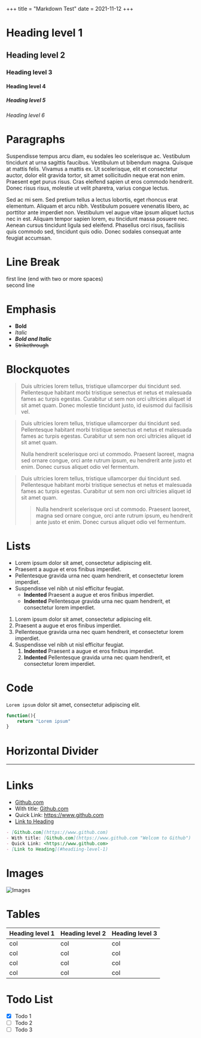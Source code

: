 +++
title = "Markdown Test"
date = 2021-11-12
+++

# Heading level 1

## Heading level 2

### Heading level 3

#### Heading level 4

##### Heading level 5

###### Heading level 6

# Paragraphs

Suspendisse tempus arcu diam, eu sodales leo scelerisque ac. Vestibulum tincidunt at urna sagittis faucibus. Vestibulum ut bibendum magna. Quisque at mattis felis. Vivamus a mattis ex. Ut scelerisque, elit et consectetur auctor, dolor elit gravida tortor, sit amet sollicitudin neque erat non enim. Praesent eget purus risus. Cras eleifend sapien ut eros commodo hendrerit. Donec risus risus, molestie ut velit pharetra, varius congue lectus.

Sed ac mi sem. Sed pretium tellus a lectus lobortis, eget rhoncus erat elementum. Aliquam et arcu nibh. Vestibulum posuere venenatis libero, ac porttitor ante imperdiet non. Vestibulum vel augue vitae ipsum aliquet luctus nec in est. Aliquam tempor sapien lorem, eu tincidunt massa posuere nec. Aenean cursus tincidunt ligula sed eleifend. Phasellus orci risus, facilisis quis commodo sed, tincidunt quis odio. Donec sodales consequat ante feugiat accumsan.

# Line Break

first line (end with two or more spaces)  
second line

# Emphasis

- **Bold**
- _Italic_
- **_Bold and Italic_**
- ~~Strikethrough~~

# Blockquotes

> Duis ultricies lorem tellus, tristique ullamcorper dui tincidunt sed. Pellentesque habitant morbi tristique senectus et netus et malesuada fames ac turpis egestas. Curabitur ut sem non orci ultricies aliquet id sit amet quam. Donec molestie tincidunt justo, id euismod dui facilisis vel. 

> Duis ultricies lorem tellus, tristique ullamcorper dui tincidunt sed. Pellentesque habitant morbi tristique senectus et netus et malesuada fames ac turpis egestas. Curabitur ut sem non orci ultricies aliquet id sit amet quam.
>
> Nulla hendrerit scelerisque orci ut commodo. Praesent laoreet, magna sed ornare congue, orci ante rutrum ipsum, eu hendrerit ante justo et enim. Donec cursus aliquet odio vel fermentum.

> Duis ultricies lorem tellus, tristique ullamcorper dui tincidunt sed. Pellentesque habitant morbi tristique senectus et netus et malesuada fames ac turpis egestas. Curabitur ut sem non orci ultricies aliquet id sit amet quam.
>
> > Nulla hendrerit scelerisque orci ut commodo. Praesent laoreet, magna sed ornare congue, orci ante rutrum ipsum, eu hendrerit ante justo et enim. Donec cursus aliquet odio vel fermentum.

# Lists

- Lorem ipsum dolor sit amet, consectetur adipiscing elit.
- Praesent a augue et eros finibus imperdiet.
- Pellentesque gravida urna nec quam hendrerit, et consectetur lorem imperdiet.
- Suspendisse vel nibh ut nisl efficitur feugiat.
  - **Indented** Praesent a augue et eros finibus imperdiet.
  - **Indented** Pellentesque gravida urna nec quam hendrerit, et consectetur lorem imperdiet.

1. Lorem ipsum dolor sit amet, consectetur adipiscing elit.
2. Praesent a augue et eros finibus imperdiet.
3. Pellentesque gravida urna nec quam hendrerit, et consectetur lorem imperdiet.
4. Suspendisse vel nibh ut nisl efficitur feugiat.
   1. **Indented** Praesent a augue et eros finibus imperdiet.
   2. **Indented** Pellentesque gravida urna nec quam hendrerit, et consectetur lorem imperdiet.

# Code

`Lorem ipsum` dolor sit amet, consectetur adipiscing elit.

```js
function(){
    return "Lorem ipsum"
}
```

# Horizontal Divider

---

# Links

- [Github.com](https://www.github.com)
- With title: [Github.com](https://www.github.com "Welcom to Github")
- Quick Link: <https://www.github.com>
- [Link to Heading](#heading-level-1)

```md
- [Github.com](https://www.github.com)
- With title: [Github.com](https://www.github.com "Welcom to Github")
- Quick Link: <https://www.github.com>
- [Link to Heading](#headiing-level-1)
```

# Images

![Images](/posts/with-image/mel-3IA4-tUDyKI-unsplash.webp)

# Tables 

| Heading level 1 | Heading level 2 | Heading level 3 |
| --------------- | --------------- | --------------- |
| col             | col             | col             |
| col             | col             | col             |
| col             | col             | col             |
| col             | col             | col             |

# Todo List

- [x] Todo 1
- [ ] Todo 2
- [ ] Todo 3